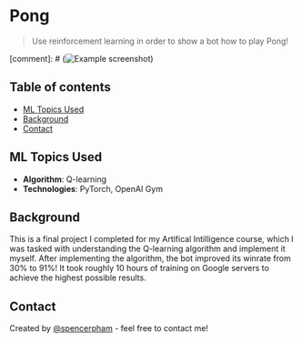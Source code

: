 # Pong
> Use reinforcement learning in order to show a bot how to play Pong!

[comment]: # (![Example screenshot](./plots/P6-tSNE-Stress.png))

## Table of contents
* [ML Topics Used](#ml-topics-used)
* [Background](#background)
* [Contact](#contact)

## ML Topics Used
* **Algorithm**: Q-learning
* **Technologies**: PyTorch, OpenAI Gym

## Background
This is a final project I completed for my Artifical Intilligence course, which I was tasked with understanding the Q-learning algorithm and implement it myself. After implementing the algorithm, the bot improved its winrate from 30% to 91%! It took roughly 10 hours of training on Google servers to achieve the highest possible results.

## Contact
Created by [@spencerpham](https://www.spencerpham.dev/) - feel free to contact me!
